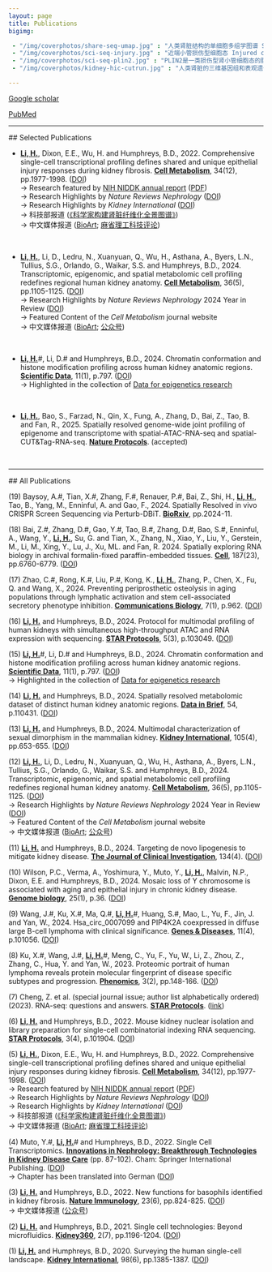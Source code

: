 ```yaml
---
layout: page
title: Publications
bigimg:

 - "/img/coverphotos/share-seq-umap.jpg" : "人类肾脏结构的单细胞多组学图谱 Single-cell multimodal atlas for human kidneys (Cell Metabolism 2024)"
 - "/img/coverphotos/sci-seq-injury.jpg" : "近端小管损伤型细胞态 Injured cell states of the proximal tubule (Cell Metabolism 2022；左图被选为NIDDK年度报告唯一插图)"
 - "/img/coverphotos/sci-seq-plin2.jpg" : "PLIN2是一类损伤型肾小管细胞态的脂滴标志物 PLIN2 is a lipid droplet marker in Type 1 injured PT cells (Cell Metabolism 2022)"
 - "/img/coverphotos/kidney-hic-cutrun.jpg" : "人类肾脏的三维基因组和表观遗传组 The 3D genomics and epigenomics of the human kidney (Scientific Data 2024)"

---
```



<a href="https://scholar.google.com/citations?user=6EkjrvkAAAAJ&hl=en&oi=ao" target="_blank">Google scholar</a><br>

<a href="https://www.ncbi.nlm.nih.gov/myncbi/haikuo.li.1/bibliography/public/" target="_blank">PubMed</a><br>

<hr>
## Selected Publications

- <strong><u>Li, H.</u></strong>, Dixon, E.E., Wu, H. and Humphreys, B.D., 2022. Comprehensive single-cell transcriptional profiling defines shared and unique epithelial injury responses during kidney fibrosis. <strong><u>Cell Metabolism</u></strong>, 34(12), pp.1977-1998. (<a href="https://doi.org/10.1016/j.cmet.2022.09.026" target="_blank">DOI</a>)<br>
→	Research featured by <a href="https://www.niddk.nih.gov/about-niddk/strategic-plans-reports/niddk-recent-advances-emerging-opportunities" target="_blank">NIH NIDDK annual report</a> (<a href="https://www.niddk.nih.gov/-/media/Files/Strategic-Plans/2024/NIDDK_RecentAdvances_2024-KUH.pdf" target="_blank">PDF</a>)<br>
→	Research Highlights by <i>Nature Reviews Nephrology</i> (<a href="https://doi.org/10.1038/s41581-022-00657-x" target="_blank">DOI</a>)<br>
→	Research Highlights by <i>Kidney International</i> (<a href="https://doi.org/10.1016/j.kint.2023.02.005" target="_blank">DOI</a>)<br>
→	科技部报道 (<a href="https://www.most.gov.cn/ztzl/gnwkjdt/202211/t20221111_183450.html" target="_blank">《科学家构建肾脏纤维化全景图谱》</a>)<br>
→	中文媒体报道 (<a href="https://mp.weixin.qq.com/s/1-JbkuPvXk3-Y5-cocJn3Q" target="_blank">BioArt</a>; <a href="https://mp.weixin.qq.com/s/tRLhBHvm4BKw3VJ8IUiXuA" target="_blank">麻省理工科技评论</a>)
<br>

- <strong><u>Li, H.</u></strong>, Li, D., Ledru, N., Xuanyuan, Q., Wu, H., Asthana, A., Byers, L.N., Tullius, S.G., Orlando, G., Waikar, S.S. and Humphreys, B.D., 2024. Transcriptomic, epigenomic, and spatial metabolomic cell profiling redefines regional human kidney anatomy. <strong><u>Cell Metabolism</u></strong>, 36(5), pp.1105-1125.  (<a href="https://doi.org/10.1016/j.cmet.2024.02.015" target="_blank">DOI</a>)<br>
→	Research Highlights by <i>Nature Reviews Nephrology</i> 2024 Year in Review (<a href="https://doi.org/10.1038/s41581-024-00919-w" target="_blank">DOI</a>)<br>
→	Featured Content of the <i>Cell Metabolism</i> journal website<br>
→	中文媒体报道 (<a href="https://mp.weixin.qq.com/s/EZZC0j3wezH26dazQr_swQ" target="_blank">BioArt</a>; <a href="https://mp.weixin.qq.com/s/jdNkc0TlyETwB1TnJLkj0w" target="_blank">公众号</a>)
<br>

- <strong><u>Li, H.</u></strong>#, Li, D.# and Humphreys, B.D., 2024. Chromatin conformation and histone modification profiling across human kidney anatomic regions. <strong><u>Scientific Data</u></strong>, 11(1), p.797. (<a href="https://doi.org/10.1038/s41597-024-03648-8" target="_blank">DOI</a>)<br>
→	Highlighted in the collection of <a href="https://www.nature.com/collections/fehdjjbjce" target="_blank">Data for epigenetics research</a>
<br>

- <strong><u>Li, H.</u></strong>, Bao, S., Farzad, N., Qin, X., Fung, A., Zhang, D., Bai, Z., Tao, B. and Fan, R., 2025. Spatially resolved genome-wide joint profiling of epigenome and transcriptome with spatial-ATAC-RNA-seq and spatial-CUT&Tag-RNA-seq. <strong><u>Nature Protocols</u></strong>. (accepted)
<br>

<hr>
## All Publications


(19) Baysoy, A.#, Tian, X.#, Zhang, F.#, Renauer, P.#, Bai, Z., Shi, H., <strong><u>Li, H.</u></strong>, Tao, B., Yang, M., Enninful, A. and Gao, F., 2024. Spatially Resolved in vivo CRISPR Screen Sequencing via Perturb-DBiT. <strong><u>BioRxiv</u></strong>, pp.2024-11.
<br>

(18) Bai, Z.#, Zhang, D.#, Gao, Y.#, Tao, B.#, Zhang, D.#, Bao, S.#, Enninful, A., Wang, Y., <strong><u>Li, H.</u></strong>, Su, G. and Tian, X., Zhang, N., Xiao, Y., Liu, Y., Gerstein, M., Li, M., Xing, Y., Lu, J., Xu, ML. and Fan, R. 2024. Spatially exploring RNA biology in archival formalin-fixed paraffin-embedded tissues. <strong><u>Cell</u></strong>, 187(23), pp.6760-6779. ([DOI](https://doi.org/10.1016/j.cell.2024.09.001))
<br>

(17) Zhao, C.#, Rong, K.#, Liu, P.#, Kong, K., <strong><u>Li, H.</u></strong>, Zhang, P., Chen, X., Fu, Q. and Wang, X., 2024. Preventing periprosthetic osteolysis in aging populations through lymphatic activation and stem cell-associated secretory phenotype inhibition. <strong><u>Communications Biology</u></strong>, 7(1), p.962. ([DOI](https://doi.org/10.1038/s42003-024-06664-x))
<br>

(16) <strong><u>Li, H.</u></strong> and Humphreys, B.D., 2024. Protocol for multimodal profiling of human kidneys with simultaneous high-throughput ATAC and RNA expression with sequencing. <strong><u>STAR Protocols</u></strong>, 5(3), p.103049. ([DOI](https://doi.org/10.1016/j.xpro.2024.103049))
<br>

(15) <strong><u>Li, H.</u></strong>#, Li, D.# and Humphreys, B.D., 2024. Chromatin conformation and histone modification profiling across human kidney anatomic regions. <strong><u>Scientific Data</u></strong>, 11(1), p.797. (<a href="https://doi.org/10.1038/s41597-024-03648-8" target="_blank">DOI</a>)<br>
→	Highlighted in the collection of <a href="https://www.nature.com/collections/fehdjjbjce" target="_blank">Data for epigenetics research</a>
<br>

(14) <strong><u>Li, H.</u></strong> and Humphreys, B.D., 2024. Spatially resolved metabolomic dataset of distinct human kidney anatomic regions. <strong><u>Data in Brief</u></strong>, 54, p.110431. ([DOI](https://doi.org/10.1016/j.dib.2024.110431))
<br>

(13) <strong><u>Li, H.</u></strong> and Humphreys, B.D., 2024. Multimodal characterization of sexual dimorphism in the mammalian kidney. <strong><u>Kidney International</u></strong>, 105(4), pp.653-655. ([DOI](https://doi.org/10.1016/j.kint.2023.11.017))
<br>

(12) <strong><u>Li, H.</u></strong>, Li, D., Ledru, N., Xuanyuan, Q., Wu, H., Asthana, A., Byers, L.N., Tullius, S.G., Orlando, G., Waikar, S.S. and Humphreys, B.D., 2024. Transcriptomic, epigenomic, and spatial metabolomic cell profiling redefines regional human kidney anatomy. <strong><u>Cell Metabolism</u></strong>, 36(5), pp.1105-1125.  (<a href="https://doi.org/10.1016/j.cmet.2024.02.015" target="_blank">DOI</a>)<br>
→	Research Highlights by <i>Nature Reviews Nephrology</i> 2024 Year in Review (<a href="https://doi.org/10.1038/s41581-024-00919-w" target="_blank">DOI</a>)<br>
→	Featured Content of the <i>Cell Metabolism</i> journal website<br>
→	中文媒体报道 (<a href="https://mp.weixin.qq.com/s/EZZC0j3wezH26dazQr_swQ" target="_blank">BioArt</a>; <a href="https://mp.weixin.qq.com/s/jdNkc0TlyETwB1TnJLkj0w" target="_blank">公众号</a>)
<br>

(11) <strong><u>Li, H.</u></strong> and Humphreys, B.D., 2024. Targeting de novo lipogenesis to mitigate kidney disease. <strong><u>The Journal of Clinical Investigation</u></strong>, 134(4). ([DOI](https://doi.org/10.1172/JCI178125))
<br>

(10) Wilson, P.C., Verma, A., Yoshimura, Y., Muto, Y., <strong><u>Li, H.</u></strong>, Malvin, N.P., Dixon, E.E. and Humphreys, B.D., 2024. Mosaic loss of Y chromosome is associated with aging and epithelial injury in chronic kidney disease. <strong><u>Genome biology</u></strong>, 25(1), p.36. ([DOI](https://doi.org/10.1186/s13059-024-03173-2))
<br>

(9) Wang, J.#, Ku, X.#, Ma, Q.#, <strong><u>Li, H.</u></strong>#, Huang, S.#, Mao, L., Yu, F., Jin, J. and Yan, W., 2024. Hsa_circ_0007099 and PIP4K2A coexpressed in diffuse large B-cell lymphoma with clinical significance. <strong><u>Genes & Diseases</u></strong>, 11(4), p.101056. ([DOI](https://doi.org/10.1016/j.gendis.2023.06.025))
<br>

(8) Ku, X.#, Wang, J.#, <strong><u>Li, H.</u></strong>#, Meng, C., Yu, F., Yu, W., Li, Z., Zhou, Z., Zhang, C., Hua, Y. and Yan, W., 2023. Proteomic portrait of human lymphoma reveals protein molecular fingerprint of disease specific subtypes and progression. <strong><u>Phenomics</u></strong>, 3(2), pp.148-166. ([DOI](https://doi.org/10.1007/s43657-022-00075-w))
<br>

(7) Cheng, Z. et al. (special journal issue; author list alphabetically ordered) (2023). RNA-seq: questions and answers. <strong><u>STAR Protocols</u></strong>. ([link](https://star-protocols.cell.com/protocols/2648))<br>

(6) <strong><u>Li, H.</u></strong> and Humphreys, B.D., 2022. Mouse kidney nuclear isolation and library preparation for single-cell combinatorial indexing RNA sequencing. <strong><u>STAR Protocols</u></strong>, 3(4), p.101904. ([DOI](https://doi.org/10.1016/j.xpro.2022.101904))
<br>

(5) <strong><u>Li, H.</u></strong>, Dixon, E.E., Wu, H. and Humphreys, B.D., 2022. Comprehensive single-cell transcriptional profiling defines shared and unique epithelial injury responses during kidney fibrosis. <strong><u>Cell Metabolism</u></strong>, 34(12), pp.1977-1998. (<a href="https://doi.org/10.1016/j.cmet.2022.09.026" target="_blank">DOI</a>)<br>
→	Research featured by <a href="https://www.niddk.nih.gov/about-niddk/strategic-plans-reports/niddk-recent-advances-emerging-opportunities" target="_blank">NIH NIDDK annual report</a> (<a href="https://www.niddk.nih.gov/-/media/Files/Strategic-Plans/2024/NIDDK_RecentAdvances_2024-KUH.pdf" target="_blank">PDF</a>)<br>
→	Research Highlights by <i>Nature Reviews Nephrology</i> (<a href="https://doi.org/10.1038/s41581-022-00657-x" target="_blank">DOI</a>)<br>
→	Research Highlights by <i>Kidney International</i> (<a href="https://doi.org/10.1016/j.kint.2023.02.005" target="_blank">DOI</a>)<br>
→	科技部报道 (<a href="https://www.most.gov.cn/ztzl/gnwkjdt/202211/t20221111_183450.html" target="_blank">《科学家构建肾脏纤维化全景图谱》</a>)<br>
→	中文媒体报道 (<a href="https://mp.weixin.qq.com/s/1-JbkuPvXk3-Y5-cocJn3Q" target="_blank">BioArt</a>; <a href="https://mp.weixin.qq.com/s/tRLhBHvm4BKw3VJ8IUiXuA" target="_blank">麻省理工科技评论</a>)
<br>

(4) Muto, Y.#, <strong><u>Li, H.</u></strong># and Humphreys, B.D., 2022. Single Cell Transcriptomics. <strong><u>Innovations in Nephrology: Breakthrough Technologies in Kidney Disease Care</u></strong> (pp. 87-102). Cham: Springer International Publishing. ([DOI](https://doi.org/10.1007/978-3-031-11570-7_5))<br>
→	Chapter has been translated into German ([DOI](https://doi.org/10.1007/978-3-031-65236-3_5))
<br>

(3) <strong><u>Li, H.</u></strong> and Humphreys, B.D., 2022. New functions for basophils identified in kidney fibrosis. <strong><u>Nature Immunology</u></strong>, 23(6), pp.824-825. ([DOI](https://doi.org/10.1038/s41590-022-01221-2))
<br>
→	中文媒体报道 ([公众号](https://mp.weixin.qq.com/s/jFjeN07CrdPkRSjq42L2Lg))

(2) <strong><u>Li, H.</u></strong> and Humphreys, B.D., 2021. Single cell technologies: Beyond microfluidics. <strong><u>Kidney360</u></strong>, 2(7), pp.1196-1204. ([DOI](https://doi.org/10.34067/KID.0001822021))
<br>

(1) <strong><u>Li, H.</u></strong> and Humphreys, B.D., 2020. Surveying the human single-cell landscape. <strong><u>Kidney International</u></strong>, 98(6), pp.1385-1387. ([DOI](https://doi.org/10.1016/j.kint.2020.06.027))
<br>
